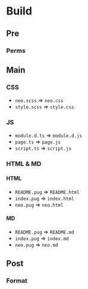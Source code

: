 # Build
## Pre
### Perms
## Main
### CSS
- `neo.scss` => `neo.css`
- `style.scss` => `style.css`
### JS
- `module.d.ts` => `module.d.js`
- `page.ts` => `page.js`
- `script.ts` => `script.js`
### HTML & MD
#### HTML
- `README.pug` => `README.html`
- `index.pug` => `index.html`
- `neo.pug` => `neo.html`
#### MD
- `README.pug` => `README.md`
- `index.pug` => `index.md`
- `neo.pug` => `neo.md`
## Post
### Format
